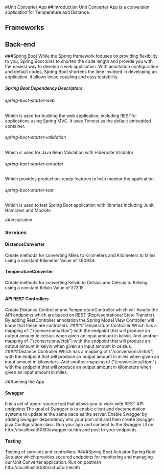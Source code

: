 #Unit Converter App
##Introduction
Unit Converter App is a conversion application for Temperature and Distance. 

## Frameworks
## Back-end
###Spring Boot
While the Spring framework focuses on providing flexibility to you, Spring Boot aims to shorten the code length and provide you with the easiest way to develop a web application. With annotation configuration and default codes, Spring Boot shortens the time involved in developing an application. It allows loose coupling and easy testability.
##### Spring Boot Dependency Descriptors
###### spring-boot-starter-web
Which is used for building the web application, including RESTful applications using Spring MVC. It uses Tomcat as the default embedded container.
###### spring-boot-starter-validation
Which is used for Java Bean Validation with Hibernate Validator
###### spring-boot-starter-actuator
Which provides production-ready features to help monitor the application
###### spring-boot-starter-test
Which is used to test Spring Boot application with libraries including Junit, Hamcrest and Mockito

##Installation
### Services
#### DistanceConverter
Create methods for converting Miles to Kilometers and Kilometers to Miles using a constant Kilometer Value of 1.60934.
#### TemperatureConverter
Create methods for converting Kelvin to Celsius and Celsius to Kelving using a constant Kelvin Value of 273.15

#### API REST Controllers
Create Distance Controller and TemperatureController which will handle the API endpoints which are based on REST (Representational State Transfer). By adding RestController annotation the Spring Model View Controller will know that these are controllers.
#####Temperature Controller
Which has a mapping of ("/conversions/ktoc") with the endpoint that will produce an output amount in celsius when given an input amount in kelvin.
And another mapping of ("/conversions/ctok")  with the endpoint that will produce an output amount in kelvin when given an input amount in celsius.
#####Distance Controller
Which has a mapping of ("/conversions/mtok") with the endpoint that will produce an output amount in miles when given an input amount in kilometers.
And another mapping of ("/conversions/ktom")  with the endpoint that will produce an output amount in kilometers when given an input amount in miles.

##Running the App
#### Swagger
It is a set of open- source tool that allows you to work with REST API endpoints.The goal of Swagger is to enable client and documentation systems to update at the same pace as the server. Enable Swagger by adding Swagger dependency into your pom.xml and then create Swagger java Configuration class. Run your app and connect to the Swagger UI on http://localhost:8080/swagger-ui.htm and post to your endpoints. 
#### Testing
Testing of services and controllers.
####Spring Boot Actuator
Spring Boot Actuator which provides secured endpoints for monitoring and managing our Unit Converter application. Run on postman http://localhost:8080/actuator/health